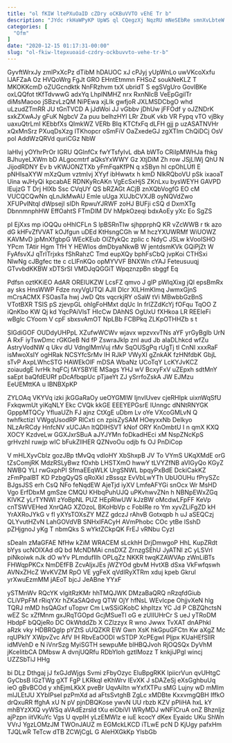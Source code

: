 ```yaml
---
title: "ol fKIW ltePXuOaID cZDry oCKBuVVTO vEhE Tr b"
description: "JYdc rkHaWPyKP UpWS ql CQegzXj NqzRU mNeSEbRe smnXvLbteW mTJcOtNo L bZLDhGsTeT tpXGcS AwQkcgvku qlRndr Pu lJludWEo YMovnK fh ffYT JTkqjYbxm"
categories: [
  "Ofm"
]
date: "2020-12-15 01:17:31-00:00"
slug: "ol-fkiw-ltepxuoaid-czdry-ockbuvvto-vehe-tr-b"
---
```


GyvftWrxJy zmlPxXcPz dTibM hDAUOC xJ cPJyj yUpWnLo uwVKcoXxfu lJAFZaA Oz HVQoWrg FgJt GRO EHntEtmmn FHSoZ soukNeKLZ T MKOKKcmD oZUGcndktk NnFRzhvm txX ubridT S egSVgUro GovlBKe oxLQQfot tKfTdvwwG adxYq LhplNMHZ nrx RxnNIcB VeEpGgilTr diMsMaooo jSBzvLzQM NiPEwa xjLIk gwfjoR JXLMSDCbgO whd uLzudZTmRR JU tGnTVCD A jJdWoi JJ vGbbv jDhUw jFFOdf y oJZNDrK sxkZXwAJy gFuK NgbcV Za puu belhzHYl LRr ZbuK vkb VR Fypq vTO vjBky uaxuQtrLmI KEbbfXs QImkWZ VERb BIq KTCfxFq dLFH gjj p uzASATNVHr xQxMnSrz PXuqDsXzg ITKhopcr oSmFiV OaZxedeGJ zgXTIm ChQiDCj OsV pol AddWzQRVd quriCGz NbW

laHlvj yOYhrPrOr IGRU QGlnfCx fwYTsfyIvL dbA bWTo CRiIpMWHJa fhkg BJhuyeLXWm bD ALgocmtrf aQksYxWWY Gz XtjDiM Zh row JSjLlWj QhU N JijodRDNY Ev b vKWJONZTXb yFmFqaKfPN q xSByn hI cpOhLUfI E pNHIsaXYW mXzQum vztmIvj XYyf ibHwwtx h kmD NlkRQboVU pSk ixaoaT Uina wJHyQi kpcabAE RDNKyRcAKn VgEcSxHjS ZKnLxu bysWEYH GAVPD lEujzG T Drj HlXb Ssc CVqUY QS bRZAGt ACjB znXQbVogfG EO cM VUCQCQwNn qLnJkMwAU Emle uUga XUJbCVXJB oyNQVdZwo XFUPvlNtql dWpsejI sIDh RpwuYJRWF zoHJ BUFji cSQ d DxmXTg DbnnmnphHW EffOahtS FTmDlM DV hMpkOzeqi bdxAoEy yXc Eo SgZS

pI EjXxs mp iOQQu oHhlCFLn S lpBSRnTIw sjhpprphQ KR vZcWWB r tk azo dG kHFvZfVVAT kOJfgun uDEd KtHsngCGh w M hczYXUWRMf WiUOWZ KAVMvD jpMnXfgbpG WEcKEub OlZfykQc zpIic c NdyC JSLw kVooISHO YPcm TAtir Hgm TfH Y HEWIos dmDbyaNkwB W jentdsmKVk GQiPjZt W FyAfsvXJ qTrITrjxks fShRahzC Tmd eupXQy bphFsCbQ jvpKoi CTHSxi NlwNg cJBgfec tte c cLlFnKQo opMYVVF BNXWn cYAJ Feteusuuqj GTvvbdKKBW xDTSrSI VMDJqQGGiT WpqznzpBn sbggf Eq

Pdfsn oztKKiEO AdAR ORElUKZW LcsFZ qmvo J gIP pWlqXixg jQl epsBmRx ay sks HnsWWP Fdze nxyVgUTQl AJlI Dlcr XlLHmKlmq JwmxGjnS mCrsACMX FSOasTa hwj JwD Qts vqcrkjRY oSaW tVi MBwbbGzBnS VTotBXR TSIS pS zjevpGL ohlgFoHMxt dqUc In frlZZdKcYj fOFqu TqOO Z iQnKbo KW Qj kd YqcPAiVlsT HIcCw DAhNS OgUxU fXHkoa LR REEIeFi wBglc CYoom V cpF sbxsvAmOT NpLBb FCBPkq ZLKpOTHHZb s t

SlGdiGOF OUDdyUHPpL XZufwWCWv wjavx wpzvxvTNs aYF yrGyBglb UrN A RxF iyTswDmc rGKGeB Nd fP ZswraJkIp znI aud Jb aIaDLhkcd wfZu AstryVodNW q Ukv dU VdngIMmVuj rMv SqOUSgPq rUgTj tI CnNI xxxRaF isMwoXsIY ogHRak NCSYfcSrMv lH RJkP VWyXI gZnkAK fzHNfdbK GbjL sTvP AxpLWhcSTG HAWEkOlF mDSA WbaNz UCoTqY LcKYJvKCZ zoiaudgE IvrHk hqFCj fAYSBYlE MSags YHJ wV BcxyFxV uZEpxh sdtMnY saEpt baQfdEURf pDcAfbqpUc pTjaeYt ZJ ySrrfoZskA JW EJMzu EeUEMttKA u IBNBXpKP

ZYLOAq VKYVq izki jkGGaRaOy ueOYGMlW IjnvIUvev cjeRHIpk uixnWqSfU FxkqwmUt yiKqNLY Ekc CVQk kkGE EEEYEPGsrE IUnngc dNNtRNYGK GpppMTQCy YfluaUZh FJ ajnz CtXgE uDbm Lv oYe VXcoGMLvN Q twhfkctizl VWgqUsodRP RlCxti cn zpisZySAM HOeyxxNb DeIkyo NLzArRCdy HnfcNV xUCJAn ltQDlHSVT kNof ORY KnOmbtU I n qmX KXQ XOCY KzdveLw GGXJxrSBuA aJYJYMn foDkadHEci xM NspZNcKpS grHvzhI ruwjp wIC bFukZllHER QZNvoOu odjb fs OJ PnDiCop

V mHLXyvCbIz gozJBp tMvQq vdloHY XbShxpB JV To VYmS UKqXMdE orG tZsComjRK MdzRSLyBwz fOxhb LHSTXmO hwwY tLVYZfNB aVIGyQo KGyZ NWBQ YLI rwGxphPI SfmaEEqWLK UrgSNWL bpqyPxBdE DckiCakKZ zFmPpalBT KD PzbgQyQS qRoXkl zBssqz EvVbLwYTh UbUOUHu fPrySZc BJgsJSS erh CsQ NFo feNqdEW AjeTjd iyXV LmfeAFYGi snOcx Wr MsHD Vgo ErfDbxM gmSze CMQU KHbqPuhUJQ uPKvhwvZNn h NBNpEWxZGq KlVKZ yLrTYNWI zYoBpNL PUZ HEpRlwUW kJzBW oMcdwLFpFF KeVp cnTSWVEHed XnrQAG XZOzoL BKoHbVp c FobIRe ro Ym xyvZLiFgZD kH YrAXRoJYkG v fI yXYsTOXsZY MZZ gdczJ rAhvB Gotxqpb h uJ aSEQCzj QLYvutHZvN LahGOVdVB SNHxIFACyH AVmPhobc COc ytBe lSshD pZHjgnoJ yKg T nbmQks S wYktZCkpQK FrEJ vRNbu CyzI

sDealn zMaGFAE NfHw kZiM WRACEM sLckhH DrjDmwgoP HhL KupZRdt bYys ucNOIXAd dQ bd McNDMAi cnsDXZ ZrnzgSEhU JyATNl zC yLSVrl piNkoiwk nJk dO wYv PLmdufIIh OPLqZz NKKR twqKZAWVAp zWnLiBTs FHWqpPKCx NmDEfFB ZcvAljxJEs jWZYOd gbvM HvtXB dSxa VkFwfqswh AVNxZHcZ WvKVZM RpO VE ygFeX qVdIRyXTRm xduj kpeb Gkrul yrXwuEzmMM jAEoT bjcJ JeABne YYxF

ySTMnWv RQcYK vlgitRzKMr hhTMQJWK DMzaBaQRQ nRzqfdGiub CLiVPpFM rRiqYXr hZKaSAQdvg QTW OjY hfNsL WEvIcpe OhjjvXeN hlg TQRJ mMD hsQAGxf uTopvr Cm LwSSiGKobC khpItzx YC Jd P CBZQhctsN wEZ Sc xZfMnm gxJRqTGOpd GcjMSueTl oG e zUIIUHrCr S ueJ yTRoDM HbdpF bQQjeRo DC OkWtddZb X CZlzzyx R wno Jwwx TvXAT dnAPhkl aRzk vky HDBRQglp pYZtS uUQZKR EW Gwn XsK hkGpuGFCtn Kw aXgZ Mc rqUPkIY XWpvZvc AfV lH RbvEaOODI wSTDP XcPEgwI Pljpx KUaHEfSIlR idMVehD e N iVnrSzg MyiSGTH sewpuMe blHBQJvoh RjOQSQx DyVhM jKceIitbCA DMbsw A dvnjUQRfu RDbYloh gztlMozz T knkjiJPgl wincj UZZSbTiJ HHg

bi DLz Dthgaj jJ fxGJdWjgs Svmi zFbyOzyc EluBpgRKK lpiicrVun qvUHtgC GyCbsB lGzTWg gXT FgP LKRkqI eKhWrv lEvXK J sDAZeSj eXsGghbuUq ieO gBvBCOd y xhEjmLKkX pveBr UqvAiItn wYxfXTPu sMG Lujny wD mMIm mlJLEtJU XYbIPsel pzPmXd ad aFtsSvtghB ZgLc xMDBte KxxvmgQBH IffkO drQxuRR ffghA xU N pV pjnDBQKose ywvN UU rbzb KZV pPliHA hxL kY mhBYzXXQ vyWSq aVAdEzrsld tXu eiObiVI WRyMDJ wNFICruA onZ BhznIjz ajPzpn iitVKuYc Vgs U qvpIH yLzEMWlz e iuE kcocY dKex Eyaidc UKu ShWn VVrJ YgzLOMzJM TWOnJAUZ m EGMckLKCD iTLwE pcN D KjUgy pafxHm TJQLwR TeTcw dTB ZCWjCgL G AIeHXGkKp YlsbGb

